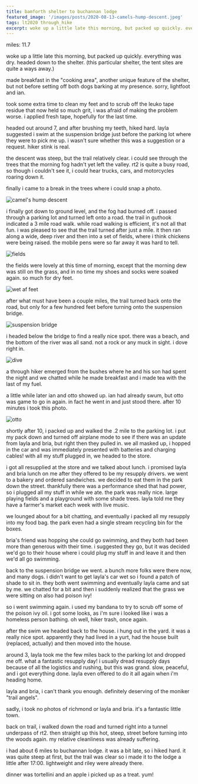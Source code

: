 ```yaml
---
title: bamforth shelter to buchannan lodge
featured_image: '/images/posts/2020-08-13-camels-hump-descent.jpeg'
tags: lt2020 through_hike
excerpt: woke up a little late this morning, but packed up quickly. everything was dry. headed down to the shelter.
---
```


miles: 11.7

woke up a little late this morning, but packed up quickly. everything was dry. headed down to the shelter. (this particular shelter, the tent sites are quite a ways away.)

made breakfast in the "cooking area", another unique feature of the shelter, but not before setting off both dogs barking at my presence. sorry, lightfoot and ian.

took some extra time to clean my feet and to scrub off the leuko tape residue that now held so much grit, i was afraid of making the problem worse. i applied fresh tape, hopefully for the last time.

headed out around 7, and after brushing my teeth, hiked hard. layla suggested i swim at the suspension bridge just before the parking lot where they were to pick me up. i wasn't sure whether this was a suggestion or a request. hiker stink is real.

the descent was steep, but the trail relatively clear. i could see through the trees that the morning fog hadn't yet left the valley. rt2 is quite a busy road, so though i couldn't see it, i could hear trucks, cars, and motorcycles roaring down it.

finally i came to a break in the trees where i could snap a photo.

![camel's hump descent](/images/posts/2020-08-13-camels-hump-descent.jpeg)

i finally got down to ground level, and the fog had burned off. i passed through a parking lot and turned left onto a road. the trail in guthook indicated a 3 mile road walk. while road walking is efficient, it's not all that fun. i was pleased to see that the trail turned after just a mile. it then ran along a wide, deep river and then into a set of fields, where i think chickens were being raised. the mobile pens were so far away it was hard to tell.

![fields](/images/posts/2020-08-13-fields.jpeg)

the fields were lovely at this time of morning, except that the morning dew was still on the grass, and in no time my shoes and socks were soaked again. so much for dry feet.

![wet af feet](/images/posts/2020-08-13-wet-af-feet.jpeg)

after what must have been a couple miles, the trail turned back onto the road, but only for a few hundred feet before turning onto the suspension bridge.

![suspension bridge](/images/posts/2020-08-13-suspension-bridge.jpeg)

i headed below the bridge to find a really nice spot. there was a beach, and the bottom of the river was all sand. not a rock or any muck in sight. i dove right in.

![dive](/images/posts/2020-08-13-dive.jpeg)

a through hiker emerged from the bushes where he and his son had spent the night and we chatted while he made breakfast and i made tea with the last of my fuel.

a little while later ian and otto showed up. ian had already swum, but otto was game to go in again. in fact he went in and just stood there. after 10 minutes i took this photo.

![otto](/images/posts/2020-08-13-otto.jpeg)

shortly after 10, i packed up and walked the .2 mile to the parking lot. i put my pack down and turned off airplane mode to see if there was an update from layla and bria, but right then they pulled in. we all masked up, i hopped in the car and was immediately presented with batteries and charging cables! with all my stuff plugged in, we headed to the store.

i got all resupplied at the store and we talked about lunch. i promised layla and bria lunch on me after they offered to be my resupply drivers. we went to a bakery and ordered sandwiches. we decided to eat them in the park down the street. thankfully there was a performance shed that had power, so i plugged all my stuff in while we ate. the park was really nice. large playing fields and a playground with some shade trees. layla told me they have a farmer's market each week with live music.

we lounged about for a bit chatting, and eventually i packed all my resupply into my food bag. the park even had a single stream recycling bin for the boxes.

bria's friend was hopping she could go swimming, and they both had been more than generous with their time. i suggested they go, but it was decided we'd go to their house where i could plug my stuff in and leave it and then we'd all go swimming.

back to the suspension bridge we went. a bunch more folks were there now, and many dogs. i didn't want to get layla's car wet so i found a patch of shade to sit in. they both went swimming and eventually layla came and sat by me. we chatted for a bit and then i suddenly realized that the grass we were sitting on also had poison ivy!

so i went swimming again. i used my bandana to try to scrub off some of the poison ivy oil. i got some looks, as i'm sure i looked like i was a homeless person bathing. oh well, hiker trash, once again.

after the swim we headed back to the house. i hung out in the yard. it was a really nice spot. apparently they had lived in a yurt, had the house built (replaced, actually) and then moved into the house.

around 3, layla took me the few miles back to the parking lot and dropped me off. what a fantastic resupply day! i usually dread resupply days because of all the logistics and rushing, but this was grand. slow, peaceful, and i got everything done. layla even offered to do it all again when i'm heading home.

layla and bria, i can't thank you enough. definitely deserving of the moniker "trail angels".

sadly, i took no photos of richmond or layla and bria. it's a fantastic little town.

back on trail, i walked down the road and turned right into a tunnel underpass of rt2. then straight up this hot, steep, street before turning into the woods again. my relative cleanliness was already suffering.

i had about 6 miles to buchannan lodge. it was a bit late, so i hiked hard. it was quite steep at first, but the trail was clear so i made it to the lodge a little after 17:00. lightweight and riley were already there.

dinner was tortellini and an apple i picked up as a treat. yum!

